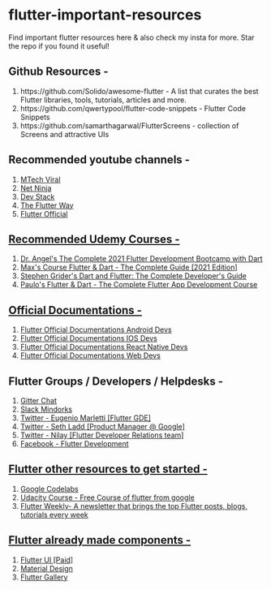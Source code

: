 # flutter-important-resources
Find important flutter resources here & also check my insta for more. Star the repo if you found it useful!

## Github Resources -
<ol>
<li>https://github.com/Solido/awesome-flutter - A list that curates the best Flutter libraries, tools, tutorials, articles and more.</li>
<li>https://github.com/qwertypool/flutter-code-snippets - Flutter Code Snippets</li>
<li>https://github.com/samarthagarwal/FlutterScreens - collection of Screens and attractive UIs</li>
</ol>

## Recommended youtube channels -
<ol>
<li><a href=https://www.youtube.com/channel/UCFTM1FGjZSkoSPDZgtbp7hA">  MTech Viral  </li>
<li><a href=https://www.youtube.com/channel/UCW5YeuERMmlnqo4oq8vwUpg">  Net Ninja</li>
<li><a href=https://www.youtube.com/channel/UCE9YNto5Fc8u7DdOTuCm8rw">  Dev Stack</li>
<li><a href=https://www.youtube.com/channel/UCJm7i4g4z7ZGcJA_HKHLCVw">  The Flutter Way</li>
<li><a href=https://www.youtube.com/channel/UCwXdFgeE9KYzlDdR7TG9cMw">  Flutter Official</li>
</ol>

## Recommended Udemy Courses -
  
<ol>
<li><a href="https://www.udemy.com/course/flutter-bootcamp-with-dart/">  Dr. Angel's The Complete 2021 Flutter Development Bootcamp with Dart  </li>
<li><a href="https://www.udemy.com/course/learn-flutter-dart-to-build-ios-android-apps/">  Max's Course Flutter & Dart - The Complete Guide [2021 Edition]</li>
<li><a href="https://www.udemy.com/course/dart-and-flutter-the-complete-developers-guide/">  Stephen Grider's Dart and Flutter: The Complete Developer's Guide </li>
<li><a href="https://www.udemy.com/course/flutter-dart-the-complete-flutter-app-development-course/">  Paulo's Flutter & Dart - The Complete Flutter App Development Course</li>
</ol>

## Official Documentations -
  
<ol>
<li><a href="https://flutter.dev/docs/get-started/flutter-for/android-devs">  Flutter Official Documentations Android Devs </li>
<li><a href="https://flutter.dev/docs/get-started/flutter-for/ios-devs">  Flutter Official Documentations IOS Devs</li>
<li><a href="https://flutter.dev/docs/get-started/flutter-for/react-native-devs">  Flutter Official Documentations React Native Devs</li>
<li><a href="https://flutter.dev/docs/get-started/flutter-for/web-devs" target="_top">  Flutter Official Documentations Web Devs</a></li>
</ol>
  
## Flutter Groups / Developers / Helpdesks - 
  
<ol>
<li><a href="https://gitter.im/flutter/flutter">Gitter Chat </li>
<li><a href="https://mindorks.com/connect-with-us">  Slack Mindorks </li>
<li><a href="https://twitter.com/workingkills">  Twitter - Eugenio Marletti [Flutter GDE]</li>
<li><a href="https://twitter.com/sethladd" target="_top">  Twitter - Seth Ladd [Product Manager @ Google] </a></li>
<li><a href="https://twitter.com/nlycskn">  Twitter - Nilay [Flutter Developer Relations team]</li>
<li><a href="https://www.facebook.com/groups/flutterdevelopment/?multi_permalinks=1191615607970793&notif_id=1624876439655372&notif_t=group_highlights&ref=notif">  Facebook - Flutter Development</li>
</ol>
  
## Flutter other resources to get started -  
  <ol>
<li><a href="https://codelabs.developers.google.com/?cat=flutter">  Google Codelabs </li>
<li><a href="https://www.udacity.com/course/build-native-mobile-apps-with-flutter--ud905"> Udacity Course - Free Course of flutter from google</li>
<li><a href="https://flutterweekly.net/"> Flutter Weekly- A newsletter that brings the top Flutter posts, blogs, tutorials every week</li>
</ol>
  
## Flutter already made components -
<ol>
<li><a href="https://flutterui.design/">  Flutter UI [Paid] </li>
<li><a href="https://material.io/develop/flutter">  Material Design </li>
<li><a href="https://gallery.flutter.dev/#/">  Flutter Gallery</li>
</ol>
